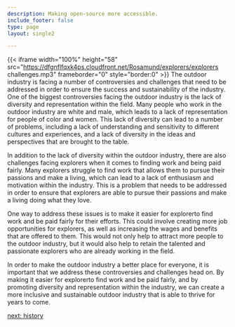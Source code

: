 ```yaml
---
description: Making open-source more accessible.
include_footer: false
type: page
layout: single2

---
```


{{< iframe width="100%" height="58" src="https://dfgnflfqxk4ps.cloudfront.net/Rosamund/explorers/explorers challenges.mp3" frameborder="0" style="border:0" >}}
The outdoor industry is facing a number of controversies and challenges that need to be addressed in order to ensure the success and sustainability of the industry. One of the biggest controversies facing the outdoor industry is the lack of diversity and representation within the field. Many people who work in the outdoor industry are white and male, which leads to a lack of representation for people of color and women. This lack of diversity can lead to a number of problems, including a lack of understanding and sensitivity to different cultures and experiences, and a lack of diversity in the ideas and perspectives that are brought to the table.

In addition to the lack of diversity within the outdoor industry, there are also challenges facing explorers when it comes to finding work and being paid fairly. Many explorers struggle to find work that allows them to pursue their passions and make a living, which can lead to a lack of enthusiasm and motivation within the industry. This is a problem that needs to be addressed in order to ensure that explorers are able to pursue their passions and make a living doing what they love.

One way to address these issues is to make it easier for explorerto find work and be paid fairly for their efforts. This could involve creating more job opportunities for explorers, as well as increasing the wages and benefits that are offered to them. This would not only help to attract more people to the outdoor industry, but it would also help to retain the talented and passionate explorers who are already working in the field.

In order to make the outdoor industry a better place for everyone, it is important that we address these controversies and challenges head on. By making it easier for explorerto find work and be paid fairly, and by promoting diversity and representation within the industry, we can create a more inclusive and sustainable outdoor industry that is able to thrive for years to come.


<a href="https://workdojos.com/explorers/history">next: history</a>
